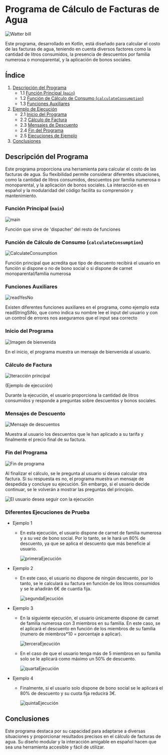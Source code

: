 # Programa de Cálculo de Facturas de Agua

![Watter bill](https://github.com/Thalia2603/waterBill/assets/153110473/97649a91-92e8-4478-af11-9a4aebfac62a)


Este programa, desarrollado en Kotlin, está diseñado para calcular el costo de las facturas de agua, teniendo en cuenta diversos factores como la cantidad de litros consumidos, la presencia de descuentos por familia numerosa o monoparental, y la aplicación de bonos sociales.

## Índice

1. [Descripción del Programa](#descripción-del-programa.md)
    - 1.1 [Función Principal (`main`)](#función-principal-main)
    - 1.2 [Función de Cálculo de Consumo (`calculateConsumption`)](#función-de-cálculo-de-consumo-calculateconsumption)
    - 1.3 [Funciones Auxiliares](#funciones-auxiliares)
2. [Ejemplo de Ejecución](#ejemplo-de-ejecución)
    - 2.1 [Inicio del Programa](#inicio-del-programa)
    - 2.2 [Cálculo de Factura](#cálculo-de-factura)
    - 2.3 [Mensajes de Descuento](#mensajes-de-descuento)
    - 2.4 [Fin del Programa](#fin-del-programa)
    - 2.5 [Ejecuciones de Ejemplo](#diferentes-ejecuciones-de-prueba)
3. [Conclusiones](#conclusiones)

## Descripción del Programa

Este programa proporciona una herramienta para calcular el costo de las facturas de agua. Su flexibilidad permite considerar diferentes situaciones, como la cantidad de litros consumidos, descuentos por familia numerosa o monoparental, y la aplicación de bonos sociales. La interacción es en español y la modularidad del código facilita su comprensión y mantenimiento.

### Función Principal (`main`)

![main](https://github.com/Thalia2603/waterBill/assets/153110473/7cf1b92c-743e-4ae6-8698-fb2977982e04)

Función que sirve de 'dispacher' del resto de funciones

### Función de Cálculo de Consumo (`calculateConsumption`)

![CalculateConsumption](https://github.com/Thalia2603/waterBill/assets/153110473/703def8c-815c-4621-9d62-7775b521a901)

Función principal que acredita que tipo de descuento recibirá el usuario en función si dispone o no de bono social o si dispone de carnet monoparental/família numerosa

### Funciones Auxiliares

![readYesNo](https://github.com/Thalia2603/waterBill/assets/153110473/9574190a-a84e-44c5-aafb-c5136f70ef55)

Existen diferentes funciones auxiliares en el programa, como ejemplo esta readStringSiNo, que como indica su nombre lee el input del usuario y con un control de errores nos aseguramos que el input sea correcto

### Inicio del Programa

![Imagen de bienvenida](https://github.com/Thalia2603/waterBill/assets/153110473/a81f5063-e88b-478e-85ed-f4eeab2e0054)

En el inicio, el programa muestra un mensaje de bienvenida al usuario.

### Cálculo de Factura

![Iteracción principal](https://github.com/Thalia2603/waterBill/assets/153110473/ab5c53d4-ff54-43a2-94df-32c24ff1924a)

(Ejemplo de ejecución)

Durante la ejecución, el usuario proporciona la cantidad de litros consumidos y responde a preguntas sobre descuentos y bonos sociales.

### Mensajes de Descuento

![Mensaje de descuentos](https://github.com/Thalia2603/waterBill/assets/153110473/5cd044f1-96e1-474e-8283-2ae626a83fdf)

Muestra al usuario los descuentos que le han aplicado a su tarifa y finalmente el precio final de su factura.

### Fin del Programa

![Fin de programa](https://github.com/Thalia2603/waterBill/assets/153110473/af8cff50-88f3-4953-a516-dcc9f77a1ffd)

Al finalizar el cálculo, se le pregunta al usuario si desea calcular otra factura. Si su respuesta es no, el programa muestra un mensaje de despedida y concluye su ejecución. Sin embargo, si el usuario decide continuar, se le volverán a mostrar las preguntas del principio.

![El usuario desea seguir con la ejecución](https://github.com/Thalia2603/waterBill/assets/153110473/70c9b60b-da3c-491f-8e5f-6b4af058675f)

### Diferentes Ejecuciones de Prueba

- Ejemplo 1
    - En esta ejecución, el usuario dispone de carnet de familia numerosa y a su vez de bono social. Por lo tanto, se le hará un 80% de descuento, ya que se aplica el descuento que más beneficie al usuario.

       ![primeraEjecución](https://github.com/Thalia2603/waterBill/assets/153110473/b449cb34-4e1e-4fd9-889c-df6805c22bbe)

- Ejemplo 2
    - En este caso, el usuario no dispone de ningún descuento, por lo tanto, se le calculará su factura en función de los litros consumidos y se le añadirán 6€ de cuantía fija.

      ![segundaEjecución](https://github.com/Thalia2603/waterBill/assets/153110473/6c8a71b0-9009-46c0-aaa4-906f40726c31)

- Ejemplo 3
    - En la siguiente ejecución, el usuario únicamente dispone de carnet de familia numerosa con 3 miembros en su familia. En este caso, se el aplicará el descuento en función de los miembros de su familia (numero de miembros*10 = porcentaje a aplicar).

      ![terceraEjecución](https://github.com/Thalia2603/waterBill/assets/153110473/243d2cf2-db46-4a09-a057-356d6f478f5d)

    - En el caso de que el usuario tenga más de 5 miembros en su familia solo se le aplicará como máximo un 50% de descuento.

      ![quartaEjecución](https://github.com/Thalia2603/waterBill/assets/153110473/3a8900e9-d68f-4253-b683-0ba34398054b)

- Ejemplo 4
    - Finalmente, si el usuario solo dispone de bono social se le aplicará el 80% de descuento y su cuota fija reducirá 3€.

      ![quintaEjecución](https://github.com/Thalia2603/waterBill/assets/153110473/3edea949-087b-4541-bf85-8517f9cbb364)

## Conclusiones

Este programa destaca por su capacidad para adaptarse a diversas situaciones y proporcionar resultados precisos en el cálculo de facturas de agua. Su diseño modular y la interacción amigable en español hacen que sea una herramienta accesible y fácil de utilizar.
